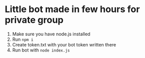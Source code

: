 # Little bot made in few hours for private group
1. Make sure you have node.js installed
2. Run `npm i`
3. Create token.txt with your bot token written there
4. Run bot with `node index.js`
